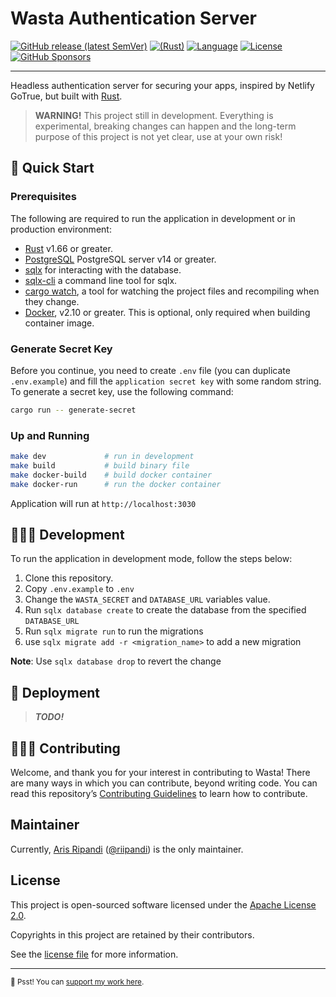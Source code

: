 # Wasta Authentication Server

[![GitHub release (latest SemVer)](https://img.shields.io/github/v/release/riipandi/wasta?logo=deno&style=flat-square)](https://github.com/riipandi/wasta)
[![(Rust)](https://img.shields.io/badge/rust-v1.66-orange.svg?style=flat-square&logo=deno)](https://deno.land)
[![Language](https://img.shields.io/github/languages/top/riipandi/wasta?style=flat-square)](https://github.com/riipandi/wasta)
[![License](https://img.shields.io/github/license/riipandi/wasta?style=flat-square)][choosealicense]
[![GitHub Sponsors](https://img.shields.io/static/v1?color=26B643&label=Sponsor&message=%E2%9D%A4&logo=GitHub&style=flat-square)](https://github.com/sponsors/riipandi)

<hr/>

Headless authentication server for securing your apps, inspired by Netlify GoTrue, but built with [Rust](https://www.rust-lang.org/).

> **WARNING!** This project still in development.
> Everything is experimental, breaking changes can happen and the long-term purpose of this project is not yet clear, use at your own risk!

## 🏁 Quick Start

### Prerequisites

The following are required to run the application in development or in production environment:

-   [Rust](https://www.rust-lang.org/tools/install) v1.66 or greater.
-   [PostgreSQL](https://www.postgresql.org/download/) PostgreSQL server v14 or greater.
-   [sqlx](https://crates.io/crates/sqlx) for interacting with the database.
-   [sqlx-cli](https://crates.io/crates/sqlx-cli) a command line tool for sqlx.
-   [cargo watch](https://crates.io/crates/cargo-watch), a tool for watching the project files and recompiling when they change.
-   [Docker](https://docs.docker.com/engine/install), v2.10 or greater. This is optional, only required when building container image.

### Generate Secret Key

Before you continue, you need to create `.env` file (you can duplicate `.env.example`) and
fill the `application secret key` with some random string. To generate a secret key, use
the following command:

```sh
cargo run -- generate-secret
```

### Up and Running

```sh
make dev             # run in development
make build           # build binary file
make docker-build    # build docker container
make docker-run      # run the docker container
```

Application will run at `http://localhost:3030`

## 🧑🏻‍💻 Development

To run the application in development mode, follow the steps below:

1. Clone this repository.
2. Copy `.env.example` to `.env`
3. Change the `WASTA_SECRET` and `DATABASE_URL` variables value.
4. Run `sqlx database create` to create the database from the specified `DATABASE_URL`
5. Run `sqlx migrate run` to run the migrations
6. use `sqlx migrate add -r <migration_name>` to add a new migration

**Note**: Use `sqlx database drop` to revert the change

## 🚀 Deployment

> **_TODO!_**

## 🧑🏻‍💻 Contributing

Welcome, and thank you for your interest in contributing to Wasta!
There are many ways in which you can contribute, beyond writing code.
You can read this repository’s [Contributing Guidelines](./CONTRIBUTING.md) to learn how to contribute.

## Maintainer

Currently, [Aris Ripandi](htps://ripandis.com) ([@riipandi](https://twitter.com/riipandi)) is the only maintainer.

## License

This project is open-sourced software licensed under the [Apache License 2.0][choosealicense].

Copyrights in this project are retained by their contributors.

See the [license file](./LICENSE) for more information.

[choosealicense]: https://choosealicense.com/licenses/apache-2.0/

---

<sub>🤫 Psst! You can [support my work here](https://github.com/sponsors/riipandi).</sub>
